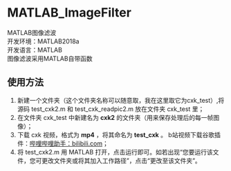 ﻿# MATLAB_ImageFilter


MATLAB图像滤波 <br>
开发环境：MATLAB2018a  <br>
开发语言：MATLAB  <br>
图像滤波采用MATLAB自带函数  <br>

## 使用方法
1. 新建一个文件夹（这个文件夹名称可以随意取，我在这里取它为cxk_test）,将源码 test_cxk2.m 和 test_cxk_readpic2.m 放在文件夹 cxk_test 里；  <br>
2. 在文件夹 cxk_test 中新建名为 **cxk2** 的文件夹（用来保存处理后的每一帧图像）；  <br>
3. 下载 cxk 视频，格式为 **mp4** ，将其命名为 **test_cxk** 。 b站视频下载谷歌插件：<a href="https://bilibili-helper.github.io/" target="_blank">哔哩哔哩助手：bilibili.com</a>；  <br>
4. 将 test_cxk2.m 用 MATLAB 打开，点击运行即可。如若出现“您要运行该文件，您可更改文件夹或将其加入工作路径”，点击“更改至该文件夹”。  <br>
